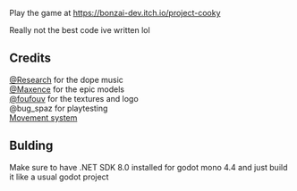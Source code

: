 Play the game at https://bonzai-dev.itch.io/project-cooky

Really not the best code ive written lol

## Credits
[@Research](https://www.youtube.com/channel/UCGa2xJPuMlI0ACQQkZCHWmA) for the dope music
<br>
[@Maxence](https://www.youtube.com/@MaxenceThePotato) for the epic models
<br>
[@foufouv](https://www.youtube.com/@foufouv/videos) for the textures and logo
<br>
@bug_spaz for playtesting
<br>
[Movement system](https://github.com/theRealUnd3rdog/Godot_Noshot_Controller)
## Bulding
Make sure to have .NET SDK 8.0 installed for godot mono 4.4 and just build it like a usual godot project
